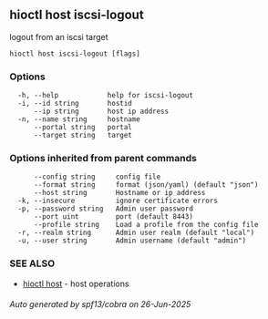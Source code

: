 ## hioctl host iscsi-logout

logout from an iscsi target

```
hioctl host iscsi-logout [flags]
```

### Options

```
  -h, --help            help for iscsi-logout
  -i, --id string       hostid
      --ip string       host ip address
  -n, --name string     hostname
      --portal string   portal
      --target string   target
```

### Options inherited from parent commands

```
      --config string     config file
      --format string     format (json/yaml) (default "json")
      --host string       Hostname or ip address
  -k, --insecure          ignore certificate errors
  -p, --password string   Admin user password
      --port uint         port (default 8443)
      --profile string    Load a profile from the config file
  -r, --realm string      Admin user realm (default "local")
  -u, --user string       Admin username (default "admin")
```

### SEE ALSO

* [hioctl host](hioctl_host.md)	 - host operations

###### Auto generated by spf13/cobra on 26-Jun-2025
